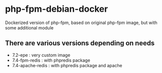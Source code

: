 # php-fpm-debian-docker
Dockerized version of php-fpm, based on original php-fpm image, but with some additional module

## There are various versions depending on needs
- 7.2-epe : very custom image
- 7.4-fpm-redis : with phpredis package
- 7.4-apache-redis : with phpredis package and apache
